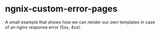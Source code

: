 # ngnix-custom-error-pages
A small example that shows how we can render our own templates in case of an nginx response error (5xx, 4xx).
